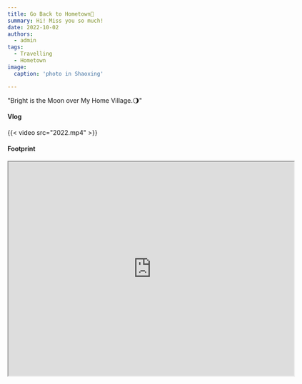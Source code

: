 ```yaml
---
title: Go Back to Hometown👋
summary: Hi! Miss you so much!
date: 2022-10-02
authors:
  - admin
tags:
  - Travelling
  - Hometown
image:
  caption: 'photo in Shaoxing'

---
```



"Bright is the Moon over My Home Village.🌖"


#### Vlog

 {{< video src="2022.mp4" >}}

#### Footprint
<iframe src="https://www.google.com/maps/d/u/0/embed?mid=1-tdU_uhbynqCbfcSuPST1z1RK7VvLko&ehbc=2E312F" width="640" height="480"></iframe>